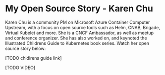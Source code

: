 # My Open Source Story - Karen Chu

Karen Chu is a community PM on Microsoft Azure Container Computer Upstream, with a focus on open source tools such as Helm, CNAB, Brigade, Virtual Kubelet and more.  She is a CNCF Ambassador, as well as meetup and conference organizer.  She has also worked on, and keynoted the Illustrated Childrens Guide to Kubernetes book series.  Watch her open source story below:

[TODO chidlrens guide link]

[TODO VIDEO]